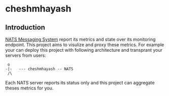 # cheshmhayash
## Introduction
[NATS Messaging System](https://nats.io/) report its metrics and state over its monitoring endpoint. This project aims to visulize and proxy these metrics.
For example your can deploy this project with following architecture and transprant your servers from users:

```
 o
-|-   --- cheshmhayash -- NATS
 /\
```

Each NATS server reports its status only and this project can aggregate theses metrics for you.
